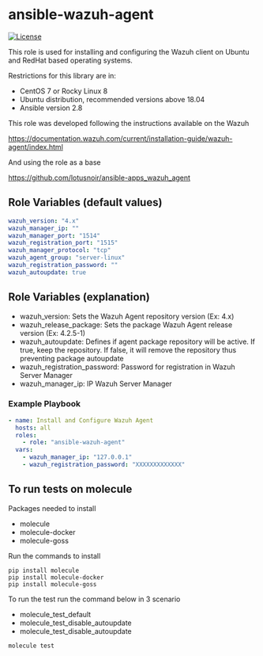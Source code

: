 # ansible-wazuh-agent

[![License](https://img.shields.io/badge/license-Apache--2.0-brightgreen?style=flat)](https://opensource.org/licenses/Apache-2.0)

This role is used for installing and configuring the Wazuh client on Ubuntu and RedHat based operating systems.

Restrictions for this library are in:

* CentOS 7 or Rocky Linux 8
* Ubuntu distribution, recommended versions above 18.04
* Ansible version 2.8

This role was developed following the instructions available on the Wazuh

https://documentation.wazuh.com/current/installation-guide/wazuh-agent/index.html

And using the role as a base

https://github.com/lotusnoir/ansible-apps_wazuh_agent

## Role Variables (default values)

```yaml
wazuh_version: "4.x"
wazuh_manager_ip: ""
wazuh_manager_port: "1514"
wazuh_registration_port: "1515"
wazuh_manager_protocol: "tcp"
wazuh_agent_group: "server-linux"
wazuh_registration_password: ""
wazuh_autoupdate: true
```

## Role Variables (explanation)

* wazuh_version: Sets the Wazuh Agent repository version (Ex: 4.x)
* wazuh_release_package: Sets the package Wazuh Agent release version (Ex: 4.2.5-1)
* wazuh_autoupdate: Defines if agent package repository will be active. If true, keep the repository. If false, it will remove the repository thus preventing package autoupdate
* wazuh_registration_password: Password for registration in Wazuh Server Manager
* wazuh_manager_ip: IP Wazuh Server Manager

### Example Playbook

```yaml
- name: Install and Configure Wazuh Agent
  hosts: all
  roles:
    - role: "ansible-wazuh-agent"
  vars:
    - wazuh_manager_ip: "127.0.0.1"
    - wazuh_registration_password: "XXXXXXXXXXXXX"
```

## To run tests on molecule

Packages needed to install

* molecule
* molecule-docker
* molecule-goss

Run the commands to install

```
pip install molecule
pip install molecule-docker
pip install molecule-goss
```

To run the test run the command below in 3 scenario

* molecule_test_default
* molecule_test_disable_autoupdate
* molecule_test_disable_autoupdate

```
molecule test
```